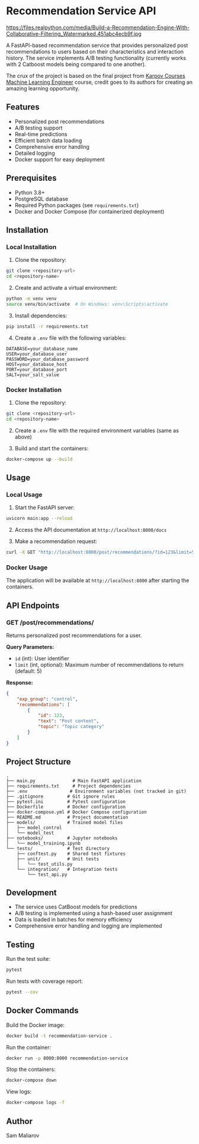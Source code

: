 # Recommendation Service API
https://files.realpython.com/media/Build-a-Recommendation-Engine-With-Collaborative-Filtering_Watermarked.451abc4ecb9f.jpg

A FastAPI-based recommendation service that provides personalized post recommendations to users based on their characteristics and interaction history. The service implements A/B testing functionality (currently works with 2 Catboost models being compared to one another). 

The crux of the project is based on the final project from [Karpov Courses Machine Learning Engineer](https://karpov.courses/ml-start) course, credit goes to its authors for creating an amazing learning opportunity.

## Features

- Personalized post recommendations
- A/B testing support
- Real-time predictions
- Efficient batch data loading
- Comprehensive error handling
- Detailed logging
- Docker support for easy deployment

## Prerequisites

- Python 3.8+
- PostgreSQL database
- Required Python packages (see `requirements.txt`)
- Docker and Docker Compose (for containerized deployment)

## Installation

### Local Installation

1. Clone the repository:
```bash
git clone <repository-url>
cd <repository-name>
```

2. Create and activate a virtual environment:
```bash
python -m venv venv
source venv/bin/activate  # On Windows: venv\Scripts\activate
```

3. Install dependencies:
```bash
pip install -r requirements.txt
```

4. Create a `.env` file with the following variables:
```env
DATABASE=your_database_name
USER=your_database_user
PASSWORD=your_database_password
HOST=your_database_host
PORT=your_database_port
SALT=your_salt_value
```

### Docker Installation

1. Clone the repository:
```bash
git clone <repository-url>
cd <repository-name>
```

2. Create a `.env` file with the required environment variables (same as above)

3. Build and start the containers:
```bash
docker-compose up --build
```

## Usage

### Local Usage

1. Start the FastAPI server:
```bash
uvicorn main:app --reload
```

2. Access the API documentation at `http://localhost:8000/docs`

3. Make a recommendation request:
```bash
curl -X GET "http://localhost:8000/post/recommendations/?id=123&limit=5"
```

### Docker Usage

The application will be available at `http://localhost:8000` after starting the containers.

## API Endpoints

### GET /post/recommendations/

Returns personalized post recommendations for a user.

**Query Parameters:**
- `id` (int): User identifier
- `limit` (int, optional): Maximum number of recommendations to return (default: 5)

**Response:**
```json
{
    "exp_group": "control",
    "recommendations": [
        {
            "id": 123,
            "text": "Post content",
            "topic": "Topic category"
        }
    ]
}
```

## Project Structure

```
.
├── main.py              # Main FastAPI application
├── requirements.txt     # Project dependencies
├── .env                # Environment variables (not tracked in git)
├── .gitignore         # Git ignore rules
├── pytest.ini         # Pytest configuration
├── Dockerfile         # Docker configuration
├── docker-compose.yml # Docker Compose configuration
├── README.md          # Project documentation
├── models/            # Trained model files
│   ├── model_control
│   └── model_test
├── notebooks/         # Jupyter notebooks
│   └── model_training.ipynb
└── tests/             # Test directory
    ├── conftest.py    # Shared test fixtures
    ├── unit/          # Unit tests
    │   └── test_utils.py
    └── integration/   # Integration tests
        └── test_api.py
```

## Development

- The service uses CatBoost models for predictions
- A/B testing is implemented using a hash-based user assignment
- Data is loaded in batches for memory efficiency
- Comprehensive error handling and logging are implemented

## Testing

Run the test suite:
```bash
pytest
```

Run tests with coverage report:
```bash
pytest --cov
```

## Docker Commands

Build the Docker image:
```bash
docker build -t recommendation-service .
```

Run the container:
```bash
docker run -p 8000:8000 recommendation-service
```

Stop the containers:
```bash
docker-compose down
```

View logs:
```bash
docker-compose logs -f
```

## Author

Sam Maliarov
